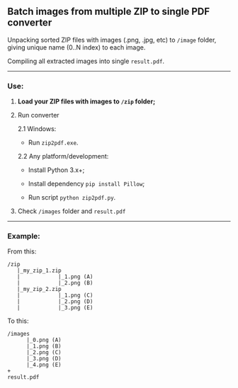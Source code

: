 ## Batch images from multiple ZIP to single PDF converter

Unpacking sorted ZIP files with images (.png, .jpg, etc) to `/image` folder, giving unique name (0..N index) to each image.

Compiling all extracted images into single `result.pdf`.
___
### Use:

1. **Load your ZIP files with images to `/zip` folder;**

2. Run converter

    2.1 Windows:
    - Run `zip2pdf.exe`.

    2.2 Any platform/development:

    - Install Python 3.x+;

    - Install dependency `pip install Pillow`;
        
    - Run script `python zip2pdf.py`.

3. Check `/images` folder and `result.pdf`
___
### Example:

From this:

```text
/zip
   |_my_zip_1.zip
   |            |_1.png (A)
   |            |_2.png (B)
   |_my_zip_2.zip
   |            |_1.png (C)
   |            |_2.png (D)
   |            |_3.png (E)
```

To this:

```text
/images
      |_0.png (A)
      |_1.png (B)
      |_2.png (C)
      |_3.png (D)
      |_4.png (E)
+
result.pdf
```
